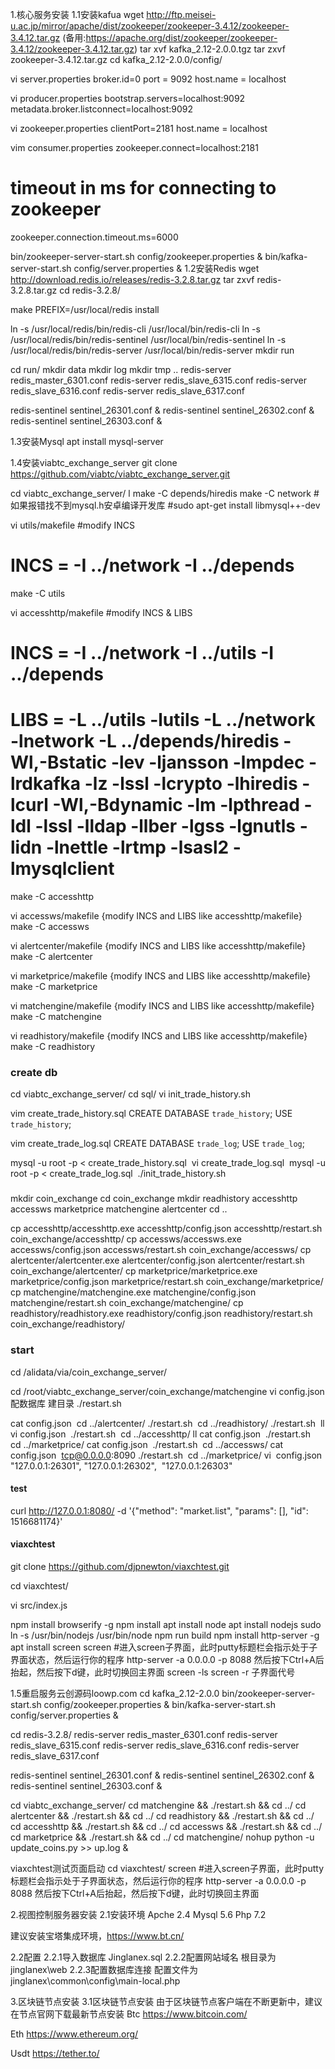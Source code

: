 1.核心服务安装
1.1安装kafua
wget http://ftp.meisei-u.ac.jp/mirror/apache/dist/zookeeper/zookeeper-3.4.12/zookeeper-3.4.12.tar.gz
(备用:https://apache.org/dist/zookeeper/zookeeper-3.4.12/zookeeper-3.4.12.tar.gz)
tar xvf kafka_2.12-2.0.0.tgz
tar zxvf zookeeper-3.4.12.tar.gz
cd kafka_2.12-2.0.0/config/

vi server.properties
broker.id=0
port = 9092
host.name = localhost

vi producer.properties
bootstrap.servers=localhost:9092
metadata.broker.listconnect=localhost:9092

vi zookeeper.properties
clientPort=2181
host.name = localhost

vim consumer.properties
zookeeper.connect=localhost:2181

# timeout in ms for connecting to zookeeper
zookeeper.connection.timeout.ms=6000

bin/zookeeper-server-start.sh config/zookeeper.properties &
bin/kafka-server-start.sh config/server.properties &
1.2安装Redis
wget http://download.redis.io/releases/redis-3.2.8.tar.gz
tar zxvf redis-3.2.8.tar.gz
cd redis-3.2.8/

make PREFIX=/usr/local/redis install

ln -s /usr/local/redis/bin/redis-cli /usr/local/bin/redis-cli
ln -s /usr/local/redis/bin/redis-sentinel /usr/local/bin/redis-sentinel
ln -s /usr/local/redis/bin/redis-server /usr/local/bin/redis-server
mkdir run

cd run/
mkdir data
mkdir log
mkdir tmp
..
redis-server redis_master_6301.conf
redis-server redis_slave_6315.conf
redis-server redis_slave_6316.conf
redis-server redis_slave_6317.conf

redis-sentinel sentinel_26301.conf &
redis-sentinel sentinel_26302.conf &
redis-sentinel sentinel_26303.conf &

1.3安装Mysql
apt install mysql-server

1.4安装viabtc_exchange_server
git clone https://github.com/viabtc/viabtc_exchange_server.git


cd viabtc_exchange_server/
l
make -C depends/hiredis
make -C network
#如果报错找不到mysql.h安卓编译开发库
#sudo apt-get install libmysql++-dev


vi utils/makefile
#modify INCS
# INCS = -I ../network -I ../depends
make -C utils

vi accesshttp/makefile
#modify INCS & LIBS
# INCS = -I ../network -I ../utils -I ../depends
# LIBS = -L ../utils -lutils -L ../network -lnetwork -L ../depends/hiredis -Wl,-Bstatic -lev -ljansson -lmpdec -lrdkafka -lz -lssl -lcrypto -lhiredis -lcurl -Wl,-Bdynamic -lm -lpthread -ldl -lssl -lldap -llber -lgss -lgnutls -lidn -lnettle -lrtmp -lsasl2 -lmysqlclient
make -C accesshttp

vi accessws/makefile
{modify INCS and LIBS like accesshttp/makefile}
make -C accessws

vi alertcenter/makefile
{modify INCS and LIBS like accesshttp/makefile}
make -C alertcenter

vi marketprice/makefile
{modify INCS and LIBS like accesshttp/makefile}
make -C marketprice


vi matchengine/makefile
{modify INCS and LIBS like accesshttp/makefile}
make -C matchengine

vi readhistory/makefile
{modify INCS and LIBS like accesshttp/makefile}
make -C readhistory

### create db
cd viabtc_exchange_server/
cd sql/
vi init_trade_history.sh

vim create_trade_history.sql
CREATE DATABASE `trade_history`;
USE `trade_history`;

vim create_trade_log.sql
CREATE DATABASE `trade_log`;
USE `trade_log`;

mysql -u root -p < create_trade_history.sql 
vi create_trade_log.sql 
mysql -u root -p < create_trade_log.sql 
./init_trade_history.sh

###
mkdir coin_exchange
cd coin_exchange
mkdir readhistory accesshttp accessws marketprice matchengine alertcenter
cd ..

cp accesshttp/accesshttp.exe accesshttp/config.json accesshttp/restart.sh coin_exchange/accesshttp/
cp accessws/accessws.exe accessws/config.json accessws/restart.sh coin_exchange/accessws/
cp alertcenter/alertcenter.exe alertcenter/config.json alertcenter/restart.sh coin_exchange/alertcenter/
cp marketprice/marketprice.exe marketprice/config.json marketprice/restart.sh coin_exchange/marketprice/
cp matchengine/matchengine.exe matchengine/config.json matchengine/restart.sh coin_exchange/matchengine/
cp readhistory/readhistory.exe readhistory/config.json readhistory/restart.sh coin_exchange/readhistory/

### start
cd /alidata/via/coin_exchange_server/


cd /root/viabtc_exchange_server/coin_exchange/matchengine
vi config.json 配数据库 建目录
./restart.sh 

cat config.json 
cd ../alertcenter/
./restart.sh 
cd ../readhistory/
./restart.sh 
ll
vi config.json 
./restart.sh 
cd ../accesshttp/
ll
cat config.json 
./restart.sh 
cd ../marketprice/
cat config.json 
./restart.sh 
cd ../accessws/
cat config.json 
tcp@0.0.0.0:8090
./restart.sh 
cd ../marketprice/
vi  config.json 
"127.0.0.1:26301",
"127.0.0.1:26302",
 "127.0.0.1:26303"

#### test
curl http://127.0.0.1:8080/ -d '{"method": "market.list", "params": [], "id": 1516681174}'

#### viaxchtest

git clone https://github.com/djpnewton/viaxchtest.git

cd viaxchtest/

vi src/index.js 

npm install browserify -g
npm install
apt install node
apt install nodejs
sudo ln -s /usr/bin/nodejs /usr/bin/node
npm run build
npm install http-server -g
apt install screen
screen #进入screen子界面，此时putty标题栏会指示处于子界面状态，然后运行你的程序
http-server -a 0.0.0.0 -p 8088
然后按下Ctrl+A后抬起，然后按下d键，此时切换回主界面
screen -ls
screen -r 子界面代号

1.5重启服务云创源码loowp.com
cd kafka_2.12-2.0.0
bin/zookeeper-server-start.sh config/zookeeper.properties &
bin/kafka-server-start.sh config/server.properties &

cd redis-3.2.8/
redis-server redis_master_6301.conf
redis-server redis_slave_6315.conf
redis-server redis_slave_6316.conf
redis-server redis_slave_6317.conf

redis-sentinel sentinel_26301.conf &
redis-sentinel sentinel_26302.conf &
redis-sentinel sentinel_26303.conf &

cd viabtc_exchange_server/
cd matchengine && ./restart.sh && cd ../
cd alertcenter && ./restart.sh && cd ../
cd readhistory && ./restart.sh && cd ../
cd accesshttp && ./restart.sh && cd ../
cd accessws && ./restart.sh && cd ../
cd marketprice && ./restart.sh && cd ../
cd matchengine/
nohup python -u update_coins.py >> up.log &

viaxchtest测试页面启动
cd viaxchtest/
screen #进入screen子界面，此时putty标题栏会指示处于子界面状态，然后运行你的程序
http-server -a 0.0.0.0 -p 8088
然后按下Ctrl+A后抬起，然后按下d键，此时切换回主界面

2.视图控制服务器安装
2.1安装环境
Apche 2.4
Mysql 5.6 
Php 7.2

建议安装宝塔集成环境，https://www.bt.cn/

2.2配置
2.2.1导入数据库
Jinglanex.sql
2.2.2配置网站域名
根目录为jinglanex\web
2.2.3配置数据库连接
配置文件为 jinglanex\common\config\main-local.php



3.区块链节点安装
3.1区块链节点安装
由于区块链节点客户端在不断更新中，建议在节点官网下载最新节点安装
Btc 
https://www.bitcoin.com/

Eth 
https://www.ethereum.org/

Usdt 
https://tether.to/

